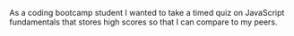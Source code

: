 As a coding bootcamp student I wanted to take a timed quiz on JavaScript fundamentals that stores high scores
so that I can compare to my peers. 

